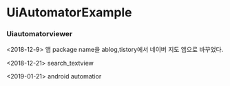 # UiAutomatorExample

### Uiautomatorviewer

<2018-12-9>
앱 package name을 ablog,tistory에서 네이버 지도 앱으로 바꾸었다.

<2018-12-21>
search_textview 

<2019-01-21>
android automatior
